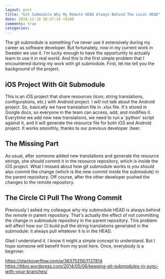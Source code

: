 ```yaml
---
layout: post
title: "Git Submodule Why My Remote HEAD Always Behind The Local HEAD"
date: 2018-12-10 18:37:14 +0100
comments: true
categories: 
---
```


The git submodule is something I've never use it extensively during my career as software developer. But fortunately, now in my current work in Sweden we use it. I'm lucky enough to have the opportunity to actually learn to use it in real world. And this is the first simple problem that I encountered during my work with git submodule. First, let me tell you the background of the project.

<h2>iOS Project With Git Submodule</h2>
This is an iOS project that share resources (icon, string translations, configurations, etc.) with Android project. I will not talk about the Android project. So, basically we have translation file in .xlsx file. It's stored in Google docs, so everyone in the team can access, add, and modifies it. Everytime we add new new translations, we need to run a 'python' script against it, and it will generate the resource file for both iOS and Android project. It works smoothly, thanks to our previous
developer :beer.

<h2>The Missing Part</h2>
As usual, after someone added new translations and generate the resource strings, she should commit it in the resource repository, which is inside the iOS project. What I missed about how git submodule works is you should also commit the change (which is the new commit inside the submodule) in the parent repository. Off course, after the other developer pushed the changes to the remote repository.

<h2>The Circle CI Pull The Wrong Commit</h2>
Previously I asked my colleague why my submodule HEAD is always behind the remote in parent repository. That's actually the effect of not committing the change in submodule repository in the parent repository. This problem will affect how our CI build pull the string translations generated in the submodule: it always pull whatever it is in the HEAD.

Glad I understand it. I know it might a simple concept to understand. But I hope someone will benefit from my post here. Once, everybody is a beginner.

https://stackoverflow.com/a/36375256/1137814
https://ttboj.wordpress.com/2014/05/06/keeping-git-submodules-in-sync-with-your-branches/
